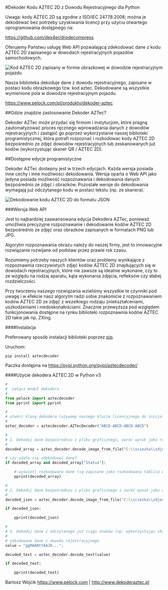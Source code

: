#Dekoder Kodu AZTEC 2D z Dowodu Rejestracyjnego dla Python

Uwaga: kody AZTEC 2D są zgodne z ISO/IEC 24778:2008; można je dekodować bez potrzeby uzyskiwania licencji przy użyciu otwartego oprogramowania dostępnego na:

https://github.com/dex4er/drpdecompress

Oferujemy Państwu usługę Web API pozwalającą zdekodować dane z kodu AZTEC 2D zapisanego w dowodach rejestracyjnych pojazdów samochodowych.

![Kod AZTEC 2D zapisany w formie obrazkowej w dowodzie rejestracyjnym pojazdu](https://www.pelock.com/img/pl/produkty/dekoder-aztec/dowod-rejestracyjny-kod-aztec-2d.jpg)

Nasza biblioteka dekoduje dane z dowodu rejestracyjnego, zapisane w postaci kodu obrazkowego tzw. kod aztec. Dekodowane są wszystkie wymienione pola w dowodzie rejestracyjnym pojazdu.

https://www.pelock.com/pl/produkty/dekoder-aztec

##Gdzie znajdzie zastosowanie Dekoder AZTec?

Dekoder AZTec może przydać się firmom i instytucjom, które pragną zautomatyzować proces ręcznego wprowadzania danych z dowodów rejestracyjnych i zastąpić go poprzez wykorzystanie naszej biblioteki programistycznej, która potrafi rozpoznać i rozkodowac kody AZTEC 2D bezpośrednio ze zdjęć dowodów rejestracyjnych lub zeskanowanych już kodów (wykorzystując skaner QR / AZTEC 2D).

##Dostępne edycje programistyczne

Dekoder AZTec dostepny jest w trzech edycjach. Każda wersja posiada inne cechy i inne możliwości dekodowania. Wersja oparta o Web API jako jedyna posiada możliwość rozpoznawania i dekodowania danych bezpośrednio ze zdjęć i obrazków. Pozostałe wersje do dekodowania wymagają już odczytanego kodu w postaci tekstu (np. ze skanera).

![Dekodowanie kodu AZTEC 2D do formatu JSON](https://www.pelock.com/img/pl/produkty/dekoder-aztec/dekodowanie-kodu-aztec-2d-do-json.png)

###Wersja Web API

Jest to najbardziej zaawansowana edycja Dekodera AZTec, ponieważ umożliwia precyzyjne rozpoznawanie i dekodowanie kodów AZTEC 2D bezpośrednio ze zdjęć oraz obrazków zapisanych w formatach PNG lub JPG.

Algorytm rozpoznawania obrazu należy do naszej firmy, jest to innowacyjne rozwiązanie rozwijane od podstaw przez prawie rok czasu.

Rozumiemy potrzeby naszych klientów oraz problemy wynikające z rozpoznawnia rzeczywistych zdjęć kodów AZTEC 2D znajdujących się w dowodach rejestracyjnych, które nie zawsze są idealnie wykonane, czy to ze względu na rodzaj aparatu, kąta wykonania zdjęcia, refleksów czy słabej rozdzielczości.

Przy tworzeniu naszego rozwiązania wzieliśmy wszystkie te czynniki pod uwagę i w efekcie nasz algorytm radzi sobie znakomicie z rozpoznawaniem kodów AZTEC 2D ze zdjęć z wszelkiego rodzaju zniekształceniami, uszkodzeniami i niedoskonałościami. Znacznie przewyższa pod względem funkcjonowania dostępne na rynku biblioteki rozpoznawnia kodów AZTEC 2D takie jak np. ZXing.

####Instalacja

Preferowany sposób instalacji biblioteki poprzez [pip](https://pypi.python.org/pypi/pip).

Uruchom:

```
pip install aztecdecoder
```

Paczka dostępna na https://pypi.python.org/pypi/aztecdecoder/

####Użycie dekodera AZTEC 2D w Python v3

```python
#
#  załącz moduł dekodera
#
from pelock import aztecdecoder
from pprint import pprint

#
# utwórz klasę dekodera (używamy naszego klucza licencyjnego do inicjalizacji)
#
aztec_decoder = aztecdecoder.AZTecDecoder("ABCD-ABCD-ABCD-ABCD")

#
# 1. Dekoduj dane bezpośrednio z pliku graficznego, zwróć wynik jako rozkodowaną tablicę elementów JSON
#
decoded_array = aztec_decoder.decode_image_from_file("C:\\sciezka\\zdjecie-dowodu.jpg")

# czy udało się zdekodować dane?
if decoded_array and decoded_array["Status"]:

    # wyświetl rozkodowane dane (są zapisane jako rozkodowana tablica elementów JSON)
    pprint(decoded_array)

#
# 2. Dekoduj dane bezpośrednio z pliku graficznego i zwróć wynik jako rozkodowaną tablicę elementów JSON
#
decoded_json = aztec_decoder.decode_image_from_file("C:\\sciezka\\zdjecie-kodu-aztec-2d.png")

if decoded_json:

    pprint(decoded_json)

#
# 3. Dekoduj dane z odczytanego już ciągu znaków (np. wykorzystując skaner ręczny)
#
# zakodowane dane z dowodu rejestracyjnego
value = "ggMAANtYAAJD...";

decoded_text = aztec_decoder.decode_text(value)

if decoded_text:

    pprint(decoded_text)
```

Bartosz Wójcik
https://www.pelock.com | http://www.dekoderaztec.pl

